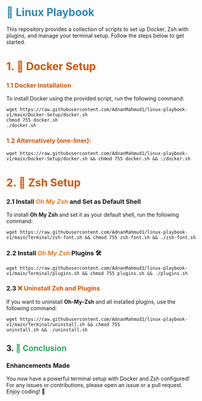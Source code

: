 # <span style="color: #2E86C1;">🚀 Linux Playbook</span>

This repository provides a collection of scripts to set up Docker, Zsh with plugins, and manage your terminal setup. Follow the steps below to get started.

# <span style="color: #D35400;"> 1. 🐳 Docker Setup</span>

### <span style="color: #D35400;"> 1.1 Docker Installation</span>

To install Docker using the provided script, run the following command:

```
wget https://raw.githubusercontent.com/AdnanMahmud1/linux-playbook-v1/main/Docker-Setup/docker.sh
chmod 755 docker.sh
./docker.sh
```

### <span style="color: #D35400;"> 1.2 Alternatively (one-liner):</span>

```
wget https://raw.githubusercontent.com/AdnanMahmud1/linux-playbook-v1/main/Docker-Setup/docker.sh && chmod 755 docker.sh && ./docker.sh
```

# <span style="color: #D35400;"> 2. 🦄 Zsh Setup</span>

### 2.1 Install <span style="color: #E67E22;font-style: italic">Oh My Zsh</span> and Set as Default Shell

To install **Oh My Zsh** and set it as your default shell, run the following command:

```
wget https://raw.githubusercontent.com/AdnanMahmud1/linux-playbook-v1/main/Terminal/zsh-font.sh && chmod 755 zsh-font.sh && ./zsh-font.sh
```

### 2.2 Install <span style="color: #E67E22;font-style: italic">Oh My Zsh</span> Plugins 🛠️

```
wget https://raw.githubusercontent.com/AdnanMahmud1/linux-playbook-v1/main/Terminal/plugins.sh && chmod 755 plugins.sh && ./plugins.sh
```

### 2.3 <span style="color: #D35400;"> ❌ Uninstall Zsh and Plugins</span>

If you want to uninstall **Oh-My-Zsh** and all installed plugins, use the following command:

```
wget https://raw.githubusercontent.com/AdnanMahmud1/linux-playbook-v1/main/Terminal/uninstall.sh && chmod 755
uninstall.sh && ./uninstall.sh
```

## 3. <span style="color: #27AE60;">🌈 Conclusion</span>

### Enhancements Made

You now have a powerful terminal setup with Docker and Zsh configured! For any issues or contributions, please open an issue or a pull request. Enjoy coding! 🎉
